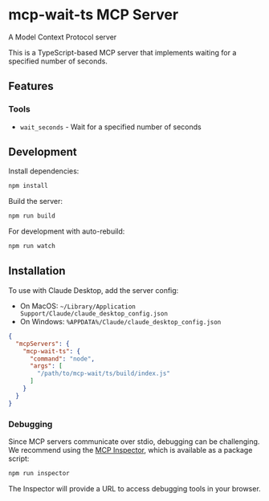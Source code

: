 # mcp-wait-ts MCP Server

A Model Context Protocol server

This is a TypeScript-based MCP server that implements waiting for a specified number of seconds.

## Features

### Tools

- `wait_seconds` - Wait for a specified number of seconds

## Development

Install dependencies:
```bash
npm install
```

Build the server:
```bash
npm run build
```

For development with auto-rebuild:
```bash
npm run watch
```

## Installation

To use with Claude Desktop, add the server config:

- On MacOS: `~/Library/Application Support/Claude/claude_desktop_config.json`
- On Windows: `%APPDATA%/Claude/claude_desktop_config.json`

```json
{
  "mcpServers": {
    "mcp-wait-ts": {
      "command": "node",
      "args": [
        "/path/to/mcp-wait/ts/build/index.js"
      ]
    }
  }
}
```

### Debugging

Since MCP servers communicate over stdio, debugging can be challenging. We recommend using the [MCP Inspector](https://github.com/modelcontextprotocol/inspector), which is available as a package script:

```bash
npm run inspector
```

The Inspector will provide a URL to access debugging tools in your browser.

